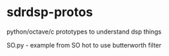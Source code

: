 # sdrdsp-protos
python/octave/c prototypes to understand dsp things

SO.py - example from SO hot to use butterworth filter
